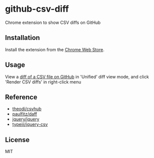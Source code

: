 # github-csv-diff

Chrome extension to show CSV diffs on GitHub

## Installation

Install the extension from the [Chrome Web Store](https://chrome.google.com/webstore/detail/github-csv-diff/ngpdjmibpbemokfbmapemhpbmgacebhg).

## Usage

View a [diff of a CSV file on GitHub](https://github.com/theodi/test-data/commit/9f391e6e35963b96aa0eed56c20ccd70f326e1f7) in 'Unified' diff view mode, and click 'Render CSV diffs' in right-click menu

## Reference

- [theodi/csvhub](https://github.com/theodi/csvhub)
- [paulfitz/daff](https://github.com/paulfitz/daff)
- [jquery/jquery](https://github.com/jquery/jquery)
- [typeiii/jquery-csv](https://github.com/typeiii/jquery-csv)

## License

MIT

